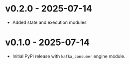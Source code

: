 # v0.2.0 - 2025-07-14

- Added state and execution modules

# v0.1.0 - 2025-07-14

- Initial PyPi release with `kafka_consumer` engine module.
